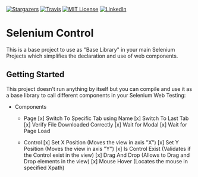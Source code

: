 [![Stargazers][stars-shield]][stars-url]
[![Travis][travis-shield]][travis-url]
[![MIT License][license-shield]][license-url]
[![LinkedIn][linkedin-shield]][linkedin-url]

# Selenium Control

This is a base project to use as "Base Library" in your main Selenium Projects which simplifies the declaration and use of web components.

## Getting Started

This project doesn't run anything by itself but you can compile and use it as a base library to call different components in your Selenium Web Testing:
* Components
  * Page
	[x] Switch To Specific Tab using Name
	[x] Switch To Last Tab
	[x] Verify File Downloaded Correctly
	[x] Wait for Modal
	[x] Wait for Page Load
	
  * Control
	[x] Set X Position (Moves the view in axis "X")
	[x] Set Y Position (Moves the view in axis "Y")
	[x] Is Control Exist (Validates if the Control exist in the view)
	[x] Drag And Drop (Allows to Drag and Drop elements in the view) 
	[x] Mouse Hover (Locates the mouse in specified Xpath)
	

<!-- LINKS -->
[stars-shield]: https://img.shields.io/github/stars/jesuslnv/SeleniumControl.svg
[stars-url]: https://github.com/jesuslnv/SeleniumControl/stargazers
[travis-shield]: https://travis-ci.org/jesuslnv/SeleniumControl.svg?branch=master
[travis-url]: https://travis-ci.org/jesuslnv/SeleniumControl
[license-shield]: https://img.shields.io/github/license/jesuslnv/SeleniumControl.svg
[license-url]: https://github.com/jesuslnv/SeleniumControl/blob/master/LICENSE.txt
[linkedin-shield]: https://img.shields.io/badge/-LinkedIn-black.svg?logo=linkedin&colorB=1E5799
[linkedin-url]: https://pe.linkedin.com/in/jesus-luis-neira-vizcarra-27b4b31a